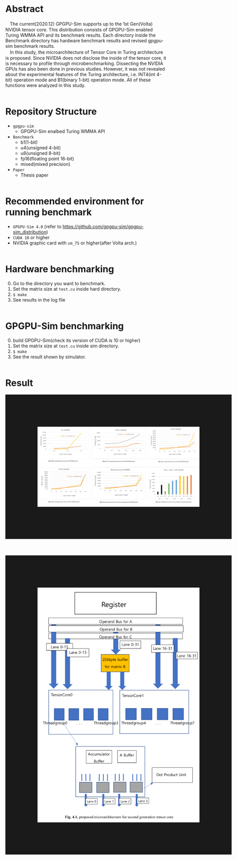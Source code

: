 # Abstract
　The current(2020.12) GPGPU-Sim supports up to the 1st Gen(Volta) NVIDIA tensor core. This distribution consists of GPGPU-Sim enabled Turing WMMA API and its benchmark results. Each directory inside the Benchmark directory has hardware benchmark results and revised gpgpu-sim benchmark results. <br>
　In this study, the microarchitecture of Tensor Core in Turing architecture is proposed. Since NVIDIA does not disclose the inside of the tensor core, it is necessary to profile through microbenchmarking. Dissecting the NVIDIA GPUs has also been done in previous studies. However, it was not revealed about the experimental features of the Turing architecture, i.e. INT4(int 4-bit) operation mode and B1(binary 1-bit) operation mode. All of these functions were analyzed in this study.<br><br>


# Repository Structure
* ```gpgpu-sim```
   * GPGPU-Sim enalbed Turing WMMA API
* ```Benchmark```
   * b1(1-bit)
   * u4(unsigned 4-bit)
   * u8(unsigned 8-bit)
   * fp16(floating point 16-bit)
   * mixed(mixed precision)
* ```Paper```
   * Thesis paper<br><br>

# Recommended environment for running benchmark
   * ```GPGPU-Sim 4.0``` (refer to https://github.com/gpgpu-sim/gpgpu-sim_distribution)
   * ```CUDA 10``` or higher
   * NVIDIA graphic card with ```sm_75``` or higher(after Volta arch.)<br><br>
   
# Hardware benchmarking
   0. Go to the directory you want to benchmark.
   1. Set the matrix size at ```test.cu``` inside hard directory.
   2. ```$ make```
   3. See results in the log file <br><br>
# GPGPU-Sim benchmarking
   0. build GPGPU-Sim(check its version of CUDA is 10 or higher)
   1. Set the matrix size at  ```test.cu``` inside sim directory.
   2. ```$ make```
   3. See the result shown by simulator.<br><br>

# Result
<img src="benchmark_results.png" border="100px" align="center" > </img><br><br><br><br>
<img src="proposed_arch.png" border="100px" align="center" > </img><br><br><br><br>
<img>
